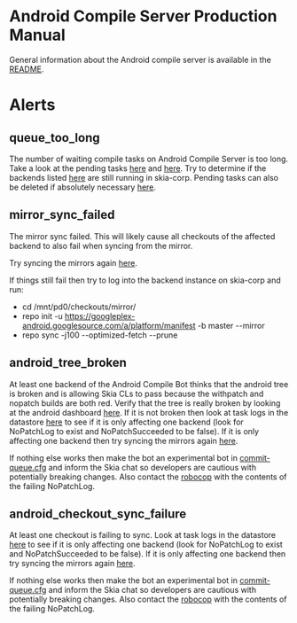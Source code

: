 Android Compile Server Production Manual
========================================

General information about the Android compile server is available in the
[README](./README.md).


Alerts
======


queue_too_long
--------------

The number of waiting compile tasks on Android Compile Server is too long.
Take a look at the pending tasks [here](https://chromium-swarm.appspot.com/tasklist?c=name&c=state&c=created_ts&c=duration&c=pending_time&c=pool&c=bot&c=sk_issue&c=sk_patchset&f=sk_issue_server%3Ahttps%3A%2F%2Fskia-review.googlesource.com&f=sk_name-tag%3ABuild-Debian9-Clang-cf_x86_phone-eng-Android_Framework&l=50&n=true&s=created_ts%3Adesc) and [here](https://chromium-swarm.appspot.com/tasklist?c=name&c=state&c=created_ts&c=duration&c=pending_time&c=pool&c=bot&c=sk_issue&c=sk_patchset&et=1517930880000&f=sk_issue_server%3Ahttps%3A%2F%2Fskia-review.googlesource.com&f=sk_name-tag%3ABuild-Debian9-Clang-host-sdk-Android_Framework&l=50&n=true&s=created_ts%3Adesc&st=1517585280000).
Try to determine if the backends listed [here](https://console.cloud.google.com/datastore/entities;kind=AndroidCompileInstances;ns=android-compile/query/kind?project=google.com:skia-corp) are still running in skia-corp.
Pending tasks can also be deleted if absolutely necessary
[here](https://goto.google.com/skia-android-framework-compile-bot-datastore).


mirror_sync_failed
------------------

The mirror sync failed. This will likely cause all checkouts of the affected backend
to also fail when syncing from the mirror.

Try syncing the mirrors again [here](https://skia-android-compile.corp.goog/).

If things still fail then try to log into the backend instance on skia-corp and run:
* cd /mnt/pd0/checkouts/mirror/
* repo init -u https://googleplex-android.googlesource.com/a/platform/manifest -b master --mirror
* repo sync -j100 --optimized-fetch --prune


android_tree_broken
-------------------

At least one backend of the Android Compile Bot thinks that the android tree is
broken and is allowing Skia CLs to pass because the withpatch and nopatch builds
are both red. Verify that the tree is really broken by looking at the android dashboard
[here](https://goto.google.com/ab).
If it is not broken then look at task logs in
the datastore [here](https://goto.google.com/skia-android-framework-compile-bot-datastore)
to see if it is only affecting one backend (look for NoPatchLog to exist and
NoPatchSucceeded to be false). If it is only affecting one backend then try syncing
the mirrors again [here](https://skia-android-compile.corp.goog/).

If nothing else works then make the bot an experimental bot in [commit-queue.cfg](https://skia.googlesource.com/skia/+/infra/config/commit-queue.cfg)
and inform the Skia chat so developers are cautious with potentially breaking changes.
Also contact the [robocop](http://tree-status.skia.org/robocop) with the
contents of the failing NoPatchLog.


android_checkout_sync_failure
-----------------------------

At least one checkout is failing to sync. Look at task logs in
the datastore [here](https://goto.google.com/skia-android-framework-compile-bot-datastore)
to see if it is only affecting one backend (look for NoPatchLog to exist and
NoPatchSucceeded to be false). If it is only affecting one backend then try syncing
the mirrors again [here](https://skia-android-compile.corp.goog/).

If nothing else works then make the bot an experimental bot in [commit-queue.cfg](https://skia.googlesource.com/skia/+/infra/config/commit-queue.cfg)
and inform the Skia chat so developers are cautious with potentially breaking changes.
Also contact the [robocop](http://tree-status.skia.org/robocop) with the
contents of the failing NoPatchLog.
